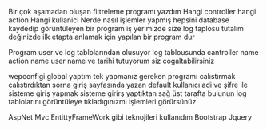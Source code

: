 Bir çok aşamadan oluşan filtreleme programı yazdım 
Hangi controller 
hangi action 
Hangi kullanici
Nerde nasıl işlemler yapmış hepsini database kaydedip görüntüleyen bir program 
iş yerimizde size log taplosu tutalım değinizde ilk etapta anlamak için yapılan bir program dur



Program user ve log tablolarından olusuyor log tablousunda cantroller name action name user name ve tarihi tutuyorum siz cogaltabilirsiniz

wepconfigi global yaptım tek yapmanız gereken programı calıstırmak calıstırdıktan sorna giriş sayfasında yazan default kullanıcı adi ve
şifre ile sisteme giriş yapmak sisteme girirş yaptıktan sağ üst tarafta bulunun log tablolarını görüntüleye tıkladıgınızmı işlemleri görürsünüz


AspNet 
Mvc
EntittyFrameWork    gibi teknojileri kullanıdım
Bootstrap
Jquery
